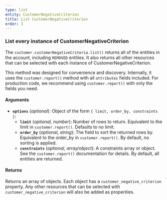 ```yaml
---
type: list
entity: CustomerNegativeCriterion
title: List CustomerNegativeCriterion
order: 3
---
```


### List every instance of CustomerNegativeCriterion

The `customer.customerNegativeCriteria.list()` returns all of the entities in the account, including `REMOVED` entities. It also returns all other resources that can be selected with each instance of CustomerNegativeCriterion.

This method was designed for convenience and discovery. Internally, it uses the `customer.report()` method with all `attributes` fields included. For production code, we recommend using `customer.report()` with only the fields you need.

#### Arguments

- **`options`** (_optional_): Object of the form `{ limit, order_by, constraints }`:
  - **`limit`** (_optional, number_): Number of rows to return. Equivalent to the limit in `customer.report()`. Defaults to no limit.
  - **`order_by`** (_optional, string_): The field to sort the returned rows by. Equivalent to the order_by in `customer.report()`. By default, no sorting is applied.
  - **`constraints`** (_optional, array/object_): A constraints array or object. See the `customer.report()` documentation for details. By default, all entities are returned.

#### Returns

Returns an array of objects.
Each object has a `customer_negative_criterion` property. Any other resources that can be selected with `customer_negative_criterion` will also be added as properities.

